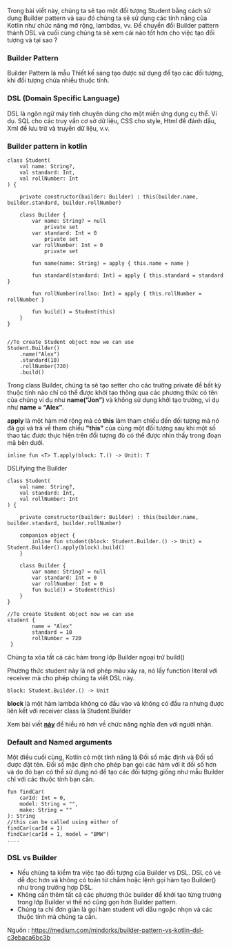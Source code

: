 Trong bài viết này, chúng ta sẽ tạo một đối tượng Student bằng cách sử dụng Builder pattern và sau đó chúng ta sẽ sử dụng các tính năng của Kotlin như chức năng mở rộng, lambdas, vv. Để chuyển đổi Builder pattern thành DSL và cuối cùng chúng ta sẽ xem cái nào tốt hơn cho việc tạo đối tượng và tại sao ?

### Builder Pattern
Builder Pattern là mẫu Thiết kế sáng tạo được sử dụng để tạo các đối tượng, khi đối tượng chứa nhiều thuộc tính.

###  DSL (Domain Specific Language)
DSL là ngôn ngữ máy tính chuyên dùng cho một miền ứng dụng cụ thể. Ví dụ. SQL cho các truy vấn cơ sở dữ liệu, CSS cho style, Html để đánh dấu, Xml để lưu trữ và truyền dữ liệu, v.v.

###  Builder pattern in kotlin

```
class Student(
    val name: String?,
    val standard: Int,
    val rollNumber: Int
) {

    private constructor(builder: Builder) : this(builder.name, builder.standard, builder.rollNumber)

    class Builder {
        var name: String? = null
            private set
        var standard: Int = 0
            private set
        var rollNumber: Int = 0
            private set

        fun name(name: String) = apply { this.name = name }

        fun standard(standard: Int) = apply { this.standard = standard }

        fun rollNumber(rollno: Int) = apply { this.rollNumber = rollNumber }

        fun build() = Student(this)
    }
}


//To create Student object now we can use
Student.Builder()
    .name("Alex")
    .standard(10)
    .rollNumber(720)
    .build()
```

Trong class Builder, chúng ta sẽ tạo setter cho các trường private để bất kỳ thuộc tính nào chỉ có thể được khởi tạo thông qua các phương thức có tên của chúng  ví dụ như **name(“Jon”)**  và không sử dụng khởi tạo trường, ví dụ như **name = “Alex”**.

**apply** là một hàm mở rộng mà có **this** làm tham chiếu đến đối tượng mà nó đã gọi và trả về tham chiếu **"this"** của cùng một đối tượng sau khi một số thao tác được thực hiện trên đối tượng đó có thể được nhìn thấy trong đoạn mã bên dưới.

```
inline fun <T> T.apply(block: T.() -> Unit): T
```

DSLifying the Builder

```
class Student(
    val name: String?,
    val standard: Int,
    val rollNumber: Int
) {

    private constructor(builder: Builder) : this(builder.name, builder.standard, builder.rollNumber)

    companion object {
        inline fun student(block: Student.Builder.() -> Unit) = Student.Builder().apply(block).build()
    }

    class Builder {
        var name: String? = null
        var standard: Int = 0
        var rollNumber: Int = 0
        fun build() = Student(this)
    }
}

//To create Student object now we can use
student {
        name = "Alex"
        standard = 10
        rollNumber = 720
 }
```

Chúng ta xóa tất cả các hàm trong lớp Builder ngoại trừ build()

Phương thức student này là nơi phép màu xảy ra, nó lấy function literal với receiver mà cho phép chúng ta viết DSL này.
```
block: Student.Builder.() -> Unit
```

**block** là một hàm lambda không có đầu vào và không có đầu ra nhưng được liên kết với receiver class là Student.Builder

Xem bài viết [**này**](https://blog.mindorks.com/function-literals-with-receiver-in-kotlin) để hiểu rõ hơn về chức năng nghĩa đen với người nhận.

### Default and Named arguments

Một điều cuối cùng, Kotlin có một tính năng là Đối số mặc định và Đối số được đặt tên.
Đối số mặc định cho phép bạn gọi các hàm với ít đối số hơn và do đó bạn có thể sử dụng nó để tạo các đối tượng giống như mẫu Builder chỉ với các thuộc tính bạn cần.

```
fun findCar(
    carId: Int = 0,
    model: String = "",
    make: String = ""
): String
//this can be called using either of
findCar(carId = 1)
findCar(carId = 1, model = "BMW")
....
```

### DSL vs Builder

* Nếu chúng ta kiểm tra việc tạo đối tượng của Builder vs DSL. DSL có vẻ dễ đọc hơn và không có toán tử chấm hoặc lệnh gọi hàm tạo Builder() như trong trường hợp DSL.
* Không cần thêm tất cả các phương thức builder để khởi tạo từng trường trong lớp Builder vì thế nó cũng gọn hơn Builder pattern.
* Chúng ta chỉ đơn giản là gọi hàm student với dấu ngoặc nhọn và các thuộc tính mà chúng ta cần.

Nguồn : https://medium.com/mindorks/builder-pattern-vs-kotlin-dsl-c3ebaca6bc3b